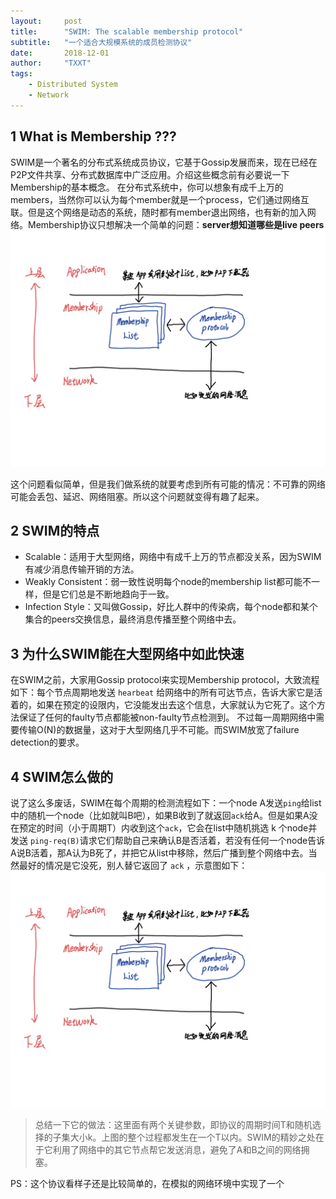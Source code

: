 ```yaml
---
layout:     post
title:      "SWIM: The scalable membership protocol"
subtitle:   "一个适合大规模系统的成员检测协议"
date:       2018-12-01
author:     "TXXT"
tags:
    - Distributed System
    - Network
---
```

## 1 What is Membership ???
SWIM是一个著名的分布式系统成员协议，它基于Gossip发展而来，现在已经在P2P文件共享、分布式数据库中广泛应用。介绍这些概念前有必要说一下Membership的基本概念。
在分布式系统中，你可以想象有成千上万的members，当然你可以认为每个member就是一个process，它们通过网络互联。但是这个网络是动态的系统，随时都有member退出网络，也有新的加入网络。Membership协议只想解决一个简单的问题：**server想知道哪些是live peers**
![](/img/in-post/SWIM%20The%20scalable%20membership%20protocol/bear_sketch@2x.png)

这个问题看似简单，但是我们做系统的就要考虑到所有可能的情况：不可靠的网络可能会丢包、延迟、网络阻塞。所以这个问题就变得有趣了起来。

## 2 SWIM的特点
* Scalable：适用于大型网络，网络中有成千上万的节点都没关系，因为SWIM有减少消息传输开销的方法。
* Weakly Consistent：弱一致性说明每个node的membership list都可能不一样，但是它们总是不断地趋向于一致。
* Infection Style：又叫做Gossip，好比人群中的传染病，每个node都和某个集合的peers交换信息，最终消息传播至整个网络中去。

## 3 为什么SWIM能在大型网络中如此快速
在SWIM之前，大家用Gossip protocol来实现Membership protocol，大致流程如下：每个节点周期地发送 `hearbeat` 给网络中的所有可达节点，告诉大家它是活着的，如果在预定的设限内，它没能发出去这个信息，大家就认为它死了。这个方法保证了任何的faulty节点都能被non-faulty节点检测到。
不过每一周期网络中需要传输O(N)的数据量，这对于大型网络几乎不可能。而SWIM放宽了failure detection的要求。

## 4 SWIM怎么做的
说了这么多废话，SWIM在每个周期的检测流程如下：一个node A发送`ping`给list中的随机一个node（比如就叫B吧），如果B收到了就返回`ack`给A。但是如果A没在预定的时间（小于周期T）内收到这个`ack`，它会在list中随机挑选 k 个node并发送 `ping-req(B)`请求它们帮助自己来确认B是否活着，若没有任何一个node告诉A说B活着，那A认为B死了，并把它从list中移除，然后广播到整个网络中去。当然最好的情况是它没死，别人替它返回了 `ack` ，示意图如下：
![](/img/in-post/SWIM%20The%20scalable%20membership%20protocol/bear_sketch@2x.png)

> 总结一下它的做法：这里面有两个关键参数，即协议的周期时间T和随机选择的子集大小k。上图的整个过程都发生在一个T以内。SWIM的精妙之处在于它利用了网络中的其它节点帮它发送消息，避免了A和B之间的网络拥塞。  

PS：这个协议看样子还是比较简单的，在模拟的网络环境中实现了一个